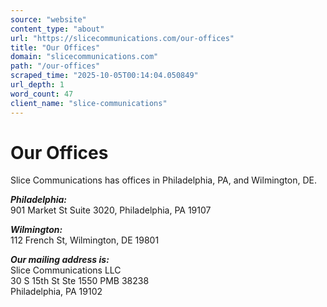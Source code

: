 ```yaml
---
source: "website"
content_type: "about"
url: "https://slicecommunications.com/our-offices"
title: "Our Offices"
domain: "slicecommunications.com"
path: "/our-offices"
scraped_time: "2025-10-05T00:14:04.050849"
url_depth: 1
word_count: 47
client_name: "slice-communications"
---
```


# Our Offices

Slice Communications has offices in Philadelphia, PA, and Wilmington, DE.

**_Philadelphia:_**  
901 Market St Suite 3020, Philadelphia, PA 19107

**_Wilmington:_**  
112 French St, Wilmington, DE 19801

**_Our mailing address is:_**  
Slice Communications LLC  
30 S 15th St Ste 1550 PMB 38238  
Philadelphia, PA 19102